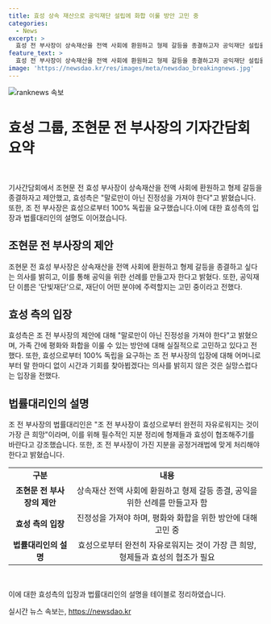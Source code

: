 ```yaml
---
title: 효성 상속 재산으로 공익재단 설립에 화합 이룰 방안 고민 중
categories:
  - News
excerpt: >
  효성 전 부사장이 상속재산을 전액 사회에 환원하고 형제 갈등을 종결하고자 공익재단 설립을 제안하며, 효성 측은 진정한 평화 방안을 모색 중이라고 전했다. 조 전 부사장은 효성으로부터 100% 독립을 요구하며, 법률대리인은 공정거래법에 따라 지분 처리를 요청했다. 해당 기사는 갈등 해소와 공익에 대한 긍정적인 메시지가 담겨 있어 눈길을 끈다.
feature_text: >
  효성 전 부사장이 상속재산을 전액 사회에 환원하고 형제 갈등을 종결하고자 공익재단 설립을 제안하며, 효성 측은 진정한 평화 방안을 모색 중이라고 전했다. 조 전 부사장은 효성으로부터 100% 독립을 요구하며, 법률대리인은 공정거래법에 따라 지분 처리를 요청했다. 해당 기사는 갈등 해소와 공익에 대한 긍정적인 메시지가 담겨 있어 눈길을 끈다.
image: 'https://newsdao.kr/res/images/meta/newsdao_breakingnews.jpg'
---
```


<p><img src="https://newsdao.kr/res/images/meta/newsdao_breakingnews.jpg" alt="ranknews 속보" /></p>

<h1 data-ke-size="size26">효성 그룹, 조현문 전 부사장의 기자간담회 요약</h1>

<p data-ke-size="size16">&nbsp;</p>

<p>기사간담회에서 조현문 전 효성 부사장이 상속재산을 전액 사회에 환원하고 형제 갈등을 종결하자고 제안했고, 효성측은 "말로만이 아닌 진정성을 가져야 한다"고 밝혔습니다. 또한, 조 전 부사장은 효성으로부터 100% 독립을 요구했습니다.이에 대한 효성측의 입장과 법률대리인의 설명도 이어졌습니다. </p>

<h2 data-ke-size="size24">조현문 전 부사장의 제안</h2>

<p data-ke-size="size16">조현문 전 효성 부사장은 상속재산을 전액 사회에 환원하고 형제 갈등을 종결하고 싶다는 의사를 밝히고, 이를 통해 공익을 위한 선례를 만들고자 한다고 밝혔다. 또한, 공익재단 이름은 '단빛재단'으로, 재단이 어떤 분야에 주력할지는 고민 중이라고 전했다.</p>

<h2 data-ke-size="size24">효성 측의 입장</h2>

<p data-ke-size="size16">효성측은 조 전 부사장의 제안에 대해 "말로만이 아닌 진정성을 가져야 한다"고 밝혔으며, 가족 간에 평화와 화합을 이룰 수 있는 방안에 대해 실질적으로 고민하고 있다고 전했다. 또한, 효성으로부터 100% 독립을 요구하는 조 전 부사장의 입장에 대해 어머니로부터 말 한마디 없이 시간과 기회를 찾아뵙겠다는 의사를 밝히지 않은 것은 실망스럽다는 입장을 전했다.</p>

<h2 data-ke-size="size24">법률대리인의 설명</h2>

<p data-ke-size="size16">조 전 부사장의 법률대리인은 "조 전 부사장이 효성으로부터 완전히 자유로워지는 것이 가장 큰 희망"이라며, 이를 위해 필수적인 지분 정리에 형제들과 효성이 협조해주기를 바란다고 강조했습니다. 또한, 조 전 부사장이 가진 지분을 공정거래법에 맞게 처리해야 한다고 밝혔습니다.</p>

<table>
<tbody>
<tr>
<td style="text-align: center; height: 17px;"><b>구분</b></td>
<td style="text-align: center; height: 17px;"><b>내용</b></td>
</tr>
<tr>
<td style="text-align: center; height: 17px;"><b>조현문 전 부사장의 제안</b></td>
<td style="text-align: center; height: 17px;">상속재산 전액 사회에 환원하고 형제 갈등 종결, 공익을 위한 선례를 만들고자 함</td>
</tr>
<tr>
<td style="text-align: center; height: 17px;"><b>효성 측의 입장</b></td>
<td style="text-align: center; height: 17px;">진정성을 가져야 하며, 평화와 화합을 위한 방안에 대해 고민 중</td>
</tr>
<tr>
<td style="text-align: center; height: 17px;"><b>법률대리인의 설명</b></td>
<td style="text-align: center; height: 17px;">효성으로부터 완전히 자유로워지는 것이 가장 큰 희망, 형제들과 효성의 협조가 필요</td>
</tr>
</tbody>
</table>

<p data-ke-size="size16">&nbsp;</p>

<p>이에 대한 효성측의 입장과 법률대리인의 설명을 테이블로 정리하였습니다.</p>
실시간 뉴스 속보는, <a href="https://newsdao.kr" rel="dofollow">https://newsdao.kr</a>


